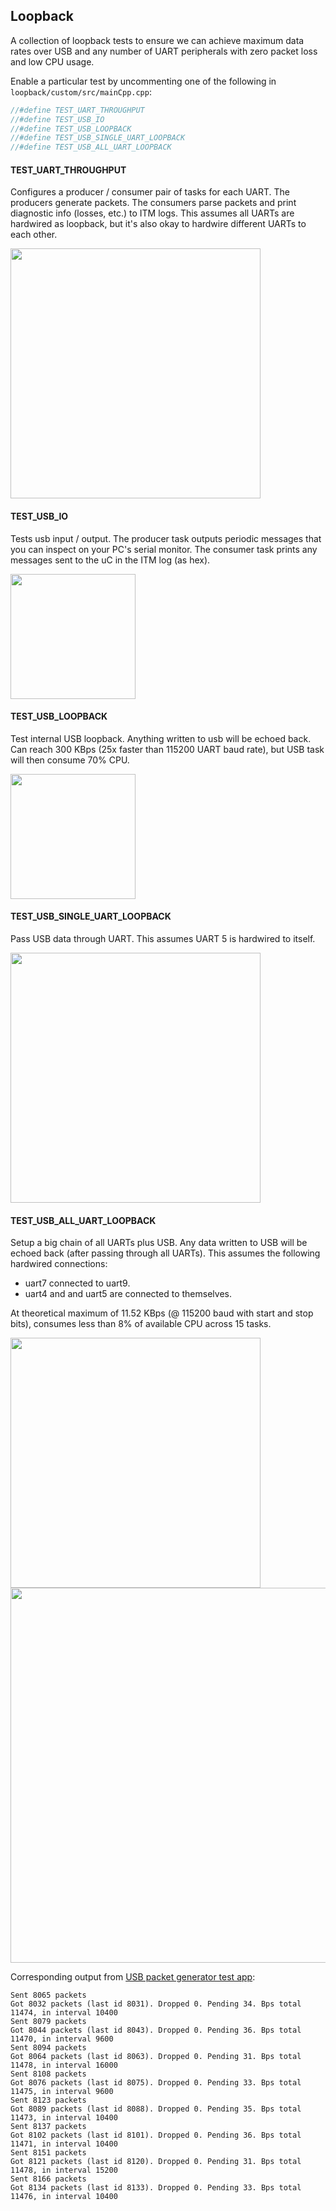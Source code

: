 ## Loopback

A collection of loopback tests to ensure we can achieve maximum data rates over USB and any number of UART peripherals with zero packet loss and low CPU usage.

Enable a particular test by uncommenting one of the following in `loopback/custom/src/mainCpp.cpp`:
```cpp
//#define TEST_UART_THROUGHPUT
//#define TEST_USB_IO
//#define TEST_USB_LOOPBACK
//#define TEST_USB_SINGLE_UART_LOOPBACK
//#define TEST_USB_ALL_UART_LOOPBACK
```

#### TEST_UART_THROUGHPUT

Configures a producer / consumer pair of tasks for each UART.
The producers generate packets.
The consumers parse packets and print diagnostic info (losses, etc.) to ITM logs.
This assumes all UARTs are hardwired as loopback, but it's also okay to hardwire different UARTs to each other.

<img src="https://user-images.githubusercontent.com/3578681/93276170-ba78cc80-f773-11ea-9d5c-9c9e9544151c.png" width="400">

#### TEST_USB_IO

Tests usb input / output.
The producer task outputs periodic messages that you can inspect on your PC's serial monitor.
The consumer task prints any messages sent to the uC in the ITM log (as hex).

<img src="https://user-images.githubusercontent.com/3578681/96794492-2b368880-13b3-11eb-8463-8980e598c6c9.png" width="200">

#### TEST_USB_LOOPBACK

Test internal USB loopback.
Anything written to usb will be echoed back.
Can reach 300 KBps (25x faster than 115200 UART baud rate), but USB task will then consume 70% CPU.

<img src="https://user-images.githubusercontent.com/3578681/96794962-17d7ed00-13b4-11eb-907c-0fbc18d2466f.png" width="200">

#### TEST_USB_SINGLE_UART_LOOPBACK

Pass USB data through UART. This assumes UART 5 is hardwired to itself.

<img src="https://user-images.githubusercontent.com/3578681/96795087-3807ac00-13b4-11eb-9771-ba49c79486ba.png" width="400">

#### TEST_USB_ALL_UART_LOOPBACK

Setup a big chain of all UARTs plus USB.
Any data written to USB will be echoed back (after passing through all UARTs).
This assumes the following hardwired connections:
- uart7 connected to uart9.
- uart4 and and uart5 are connected to themselves.

At theoretical maximum of 11.52 KBps (@ 115200 baud with start and stop bits), consumes less than 8% of available CPU across 15 tasks.

<img src="https://user-images.githubusercontent.com/3578681/96795873-65545a00-13b4-11eb-9d3a-4d3acce4148a.png" width="400">
<img src="https://user-images.githubusercontent.com/3578681/96798351-92553c80-13b5-11eb-8d7b-487ac581d638.png" width="600">

Corresponding output from [USB packet generator test app](../testApps/linux_serial):
```
Sent 8065 packets
Got 8032 packets (last id 8031). Dropped 0. Pending 34. Bps total 11474, in interval 10400
Sent 8079 packets
Got 8044 packets (last id 8043). Dropped 0. Pending 36. Bps total 11470, in interval 9600
Sent 8094 packets
Got 8064 packets (last id 8063). Dropped 0. Pending 31. Bps total 11478, in interval 16000
Sent 8108 packets
Got 8076 packets (last id 8075). Dropped 0. Pending 33. Bps total 11475, in interval 9600
Sent 8123 packets
Got 8089 packets (last id 8088). Dropped 0. Pending 35. Bps total 11473, in interval 10400
Sent 8137 packets
Got 8102 packets (last id 8101). Dropped 0. Pending 36. Bps total 11471, in interval 10400
Sent 8151 packets
Got 8121 packets (last id 8120). Dropped 0. Pending 31. Bps total 11478, in interval 15200
Sent 8166 packets
Got 8134 packets (last id 8133). Dropped 0. Pending 33. Bps total 11476, in interval 10400
```
